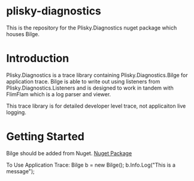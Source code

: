 # plisky-diagnostics
This is the repository for the Plisky.Diagnostics nuget package which houses Bilge.


# Introduction 
Plisky.Diagnostics is a trace library containing Plisky.Diagnostics.Bilge for application trace.  Bilge is able to write out using listeners from Plisky.Diagnostics.Listeners
and is designed to work in tandem with FlimFlam which is a log parser and viewer.

This trace library is for detailed developer level trace, not applicaiton live logging.

# Getting Started
Bilge should be added from Nuget.  [Nuget Package](https://www.nuget.org/packages/Plisky.Diagnostics/)

To Use Application Trace:
Bilge b = new Bilge();
b.Info.Log("This is a message");